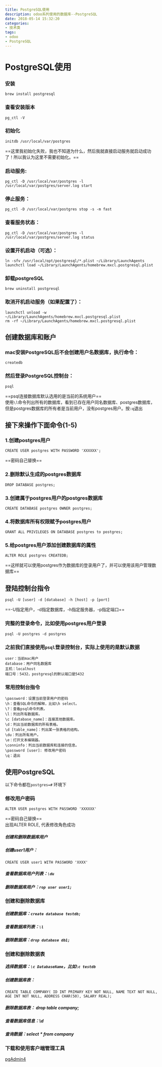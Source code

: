 ```yaml
---
title: PostgreSQL使用
description: odoo系列使用的数据库--PostgreSQL
date: 2018-05-14 15:32:20
categories:
- 技术类
tags:
- odoo
- PostgreSQL
---
```

# PostgreSQL使用
### 安装
```
brew install postgresql
```
### 查看安装版本
```
pg_ctl -V
```
### 初始化
```
initdb /usr/local/var/postgres
```
==这里我初始化失败，我也不知道为什么，然后我就直接启动服务就启动成功了！所以我认为这里不需要初始化。==

### 启动服务:
```
pg_ctl -D /usr/local/var/postgres -l /usr/local/var/postgres/server.log start
```
### 停止服务：
```
pg_ctl -D /usr/local/var/postgres stop -s -m fast
```
### 查看服务状态：
```
pg_ctl -D /usr/local/var/postgres -l /usr/local/var/postgres/server.log status
```
### 设置开机启动（可选）：
```
ln -sfv /usr/local/opt/postgresql/*.plist ~/Library/LaunchAgents
launchctl load ~/Library/LaunchAgents/homebrew.mxcl.postgresql.plist
```
### 卸载postgreSQL
```
brew uninstall postgresql
```
### 取消开机启动服务（如果配置了）：
```
launchctl unload -w ~/Library/LaunchAgents/homebrew.mxcl.postgresql.plist
rm -rf ~/Library/LaunchAgents/homebrew.mxcl.postgresql.plist
```

## 创建数据库和账户
### mac安装PostgreSQL后不会创建用户名数据库，执行命令：
```
createdb
```
### 然后登录PostgreSQL控制台：
```
psql
```
==psql连接数据库默认选用的是当前的系统用户==  
使用```\l```命令列出所有的数据库，看到已存在用户同名数据库、postgres数据库，但是postgres数据库的所有者是当前用户，没有postgres用户。按```:q```退出

## 接下来操作下面命令(1-5)
### 1.创建postgres用户
```
CREATE USER postgres WITH PASSWORD 'XXXXXX';
```
==密码自己替换==
### 2.删除默认生成的postgres数据库
```
DROP DATABASE postgres;
```
### 3.创建属于postgres用户的postgres数据库
```
CREATE DATABASE postgres OWNER postgres;
```
### 4.将数据库所有权限赋予postgres用户
```
GRANT ALL PRIVILEGES ON DATABASE postgres to postgres;
```
### 5.给postgres用户添加创建数据库的属性
```
ALTER ROLE postgres CREATEDB;
```
==这样就可以使用postgres作为数据库的登录用户了，并可以使用该用户管理数据库==
## 登陆控制台指令
```
psql -U [user] -d [database] -h [host] -p [port]
```
==-U指定用户，-d指定数据库，-h指定服务器，-p指定端口==

### 完整的登录命令，比如使用postgres用户登录
```
psql -U postgres -d postgres
```
### 之前我们直接使用```psql```登录控制台，实际上使用的是默认数据
```
user：当前mac用户
database：用户同名数据库
主机：localhost
端口号：5432，postgresql的默认端口是5432
```
### 常用控制台指令
```
\password：设置当前登录用户的密码
\h：查看SQL命令的解释，比如\h select。
\?：查看psql命令列表。
\l：列出所有数据库。
\c [database_name]：连接其他数据库。
\d：列出当前数据库的所有表格。
\d [table_name]：列出某一张表格的结构。
\du：列出所有用户。
\e：打开文本编辑器。
\conninfo：列出当前数据库和连接的信息。
\password [user]: 修改用户密码
\q：退出
```
## 使用PostgreSQL
以下命令都在```postgres=#``` 环境下

### 修改用户密码
```
ALTER USER postgres WITH PASSWORD 'XXXXXX'
```
==密码自己替换==  
出现ALTER ROLE, 代表修改角色成功

##### 创建和删除数据库用户
##### 创建user1用户：
```
CREATE USER user1 WITH PASSWORD 'XXXX'
```
##### 查看数据库用户列表：```\du```

##### 删除数据库用户：```rop user user1;```

### 创建和删除数据库
##### 创建数据库：```create database testdb;```

##### 查看数据库列表：```\l```

##### 删除数据库：```drop database db1;```

### 创建和删除数据表
##### 选择数据库：```\c DatabaseName```，比如```\c testdb```

##### 创建数据库表：
```
CREATE TABLE COMPANY( ID INT PRIMARY KEY NOT NULL, NAME TEXT NOT NULL, AGE INT NOT NULL, ADDRESS CHAR(50), SALARY REAL);
```

##### 删除数据库表： drop table company;

##### 查看数据库信息：\d

##### 查询数据：select * from company
### 下载和使用客户端管理工具
[pgAdmin4](https://www.pgadmin.org/download/)

